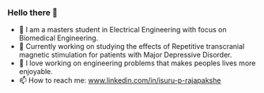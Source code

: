 ### Hello there 👋
- 🌱 I am a masters student in Electrical Engineering with focus on Biomedical Engineering.
- 🔭 Currently working on studying the effects of Repetitive transcranial magnetic stimulation for patients with Major Depressive Disorder.
- 👯 I love working on engineering problems that makes peoples lives more enjoyable.
- 📫 How to reach me: www.linkedin.com/in/isuru-p-rajapakshe
<!--
**IsuruPabasara/IsuruPabasara** is a ✨ _special_ ✨ repository because its `README.md` (this file) appears on your GitHub profile.

Here are some ideas to get you started:

- 🔭 I’m currently working on ...
- 🌱 I’m currently learning ...
- 👯 I’m looking to collaborate on ...
- 🤔 I’m looking for help with ...
- 💬 Ask me about ...
- 📫 How to reach me: ...
- 😄 Pronouns: ...
- ⚡ Fun fact: ...
-->
